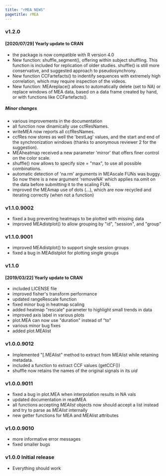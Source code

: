 ```yaml
---
title: "rMEA NEWS"
pagetitle: rMEA
---
```


### v1.2.0
#### [2020/07/29] Yearly update to CRAN

  * the package is now compatible with R version 4.0
  * New function: shuffle_segment(), offering within subject shuffling. This function is included for replication of older studies. shuffle() is still more conservative, and suggested approach to pseudosynchrony.
  * New function CCFartefacts() to indentify sequences with extremely high correlation, which may require inspection of the videos.
  * New function: MEAreplace() allows to automatically delete (set to NA) or replace windows of MEA data, based on a data frame created by hand, or with functions like CCFartefacts().
  
  
##### Minor changes

  * various improvements in the documentation
  * all function now dinamically use ccfResNames.
  * writeMEA now reports all ccfResNames.
  * ccfRes now stores as well the 'bestLag' values, and the start and end of the synchronization windows (thanks to anonymous reviewer 2 for the suggestion).
  * MEAheatmap received a new parameter 'mirror' that offers finer control on the color scale.
  * shuffle() now allows to specify size = "max", to use all possible combinations.
  * automatic detection of 'na.rm' arguments in MEAscale FUNs was buggy. So now there is a new argument 'removeNA' which applies na.omit on the data before submitting it to the scaling FUN.
  * improved the MEAmap use of dots (...), which are now recycled and iterating correctly (when not a function)
  

### v1.1.0.9002
  * fixed a bug preventing heatmaps to be plotted with missing data
  * improved MEAdistplot() to allow grouping by "id", "session", and "group" 

### v1.1.0.9001
  * improved MEAdistplot() to support single session groups
  * fixed a bug in MEAdistplot for plotting single groups

### v1.1.0 
#### [2019/03/22] Yearly update to CRAN

  * included LICENSE file
  * improved fisher's transform performance
  * updated rangeRescale function
  * fixed minor bug in heatmap scaling
  * added heatmap "rescale" parameter to highlight small trends in data
  * improved axis label in various plots
  * plot.MEA can now use "duration" instead of "to"
  * various minor bug fixes
  * added plot.MEAlist


### v1.0.0.9012
* Implemented "[.MEAlist" method to extract from MEAlist while retaining metadata.
* included a function to extract CCF values (getCCF())
* shuffle now retains the names of the original signals in its _uid_

### v1.0.0.9011

* fixed a bug in plot.MEA when interpolation results in NA vals
* updated documentation in readMEA
* all functions accepting _MEAlist_ objects now should accept a list instead and try to parse as _MEAlist_ internally
* new getter functions for MEA and MEAlist attributes


### v1.0.0.9010
* more informative error messages
* fixed smaller bugs

### v1.0.0 Initial release
* Everything should work
